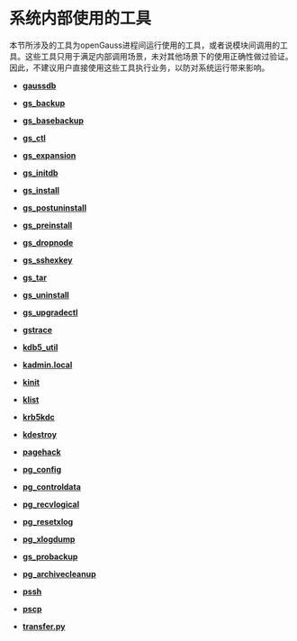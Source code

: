 # 系统内部使用的工具

本节所涉及的工具为openGauss进程间运行使用的工具，或者说模块间调用的工具。这些工具只用于满足内部调用场景，未对其他场景下的使用正确性做过验证。因此，不建议用户直接使用这些工具执行业务，以防对系统运行带来影响。

-   **[gaussdb](gaussdb.md)**

-   **[gs\_backup](gs_backup.md)**

-   **[gs\_basebackup](gs_basebackup.md)**

-   **[gs\_ctl](gs_ctl.md)**

-   **[gs\_expansion](gs_expansion.md)**

-   **[gs\_initdb](gs_initdb.md)**

-   **[gs\_install](gs_install.md)**

-   **[gs\_postuninstall](gs_postuninstall.md)**

-   **[gs\_preinstall](gs_preinstall.md)**

-   **[gs\_dropnode](gs_dropnode.md)**

-   **[gs\_sshexkey](gs_sshexkey.md)**

-   **[gs\_tar](gs_tar.md)**

-   **[gs\_uninstall](gs_uninstall.md)**

-   **[gs\_upgradectl](gs_upgradectl.md)**

-   **[gstrace](gstrace.md)**

-   **[kdb5\_util](kdb5_util.md)**

-   **[kadmin.local](kadmin-local.md)**

-   **[kinit](kinit.md)**

-   **[klist](klist.md)**

-   **[krb5kdc](krb5kdc.md)**

-   **[kdestroy](kdestroy.md)**

-   **[pagehack](pagehack.md)**

-   **[pg\_config](pg_config.md)**

-   **[pg\_controldata](pg_controldata.md)**

-   **[pg\_recvlogical](pg_recvlogical.md)**

-   **[pg\_resetxlog](pg_resetxlog.md)**

-   **[pg\_xlogdump](pg_xlogdump.md)**

-   **[gs\_probackup](gs_probackup.md)**

-   **[pg\_archivecleanup](pg_archivecleanup.md)**

-   **[pssh](pssh.md)**

-   **[pscp](pscp.md)**

-   **[transfer.py](transfer-py.md)**


